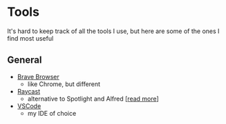 # Tools

It's hard to keep track of all the tools I use, but here are some of the ones I find most useful

## General

- [Brave Browser](https://brave.com/compare/chrome/)
  - like Chrome, but different 
- [Raycast](https://www.raycast.com/)
  - alternative to Spotlight and Alfred [[read more](https://www.theverge.com/23170431/raycast-how-to-macos-search-extensions-alfred-spotlight)]
- [VSCode](https://code.visualstudio.com/)
  - my IDE of choice 
